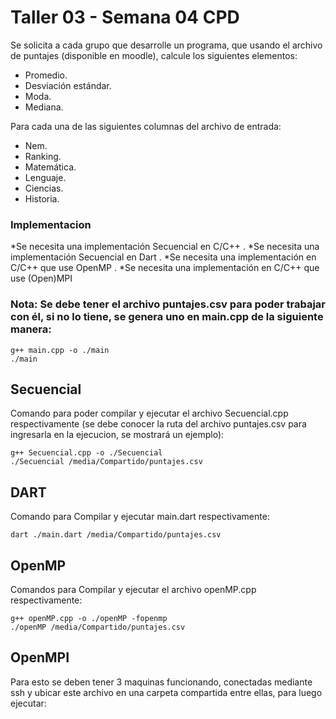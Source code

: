 # Taller 03 - Semana 04 CPD

Se solicita a cada grupo que desarrolle un programa, que usando el archivo de puntajes (disponible en moodle), calcule los siguientes elementos:
* Promedio.
* Desviación estándar.
* Moda.
* Mediana.

Para cada una de las siguientes columnas del archivo de entrada:
* Nem.
* Ranking.
* Matemática.
* Lenguaje.
* Ciencias.
* Historia.
### Implementacion
*Se necesita una implementación Secuencial en C/C++ .
*Se necesita una implementación Secuencial en Dart .
*Se necesita una implementación en C/C++ que use OpenMP .
*Se necesita una implementación en C/C++ que use (Open)MPI
### Nota: Se debe tener el archivo puntajes.csv para poder trabajar con él, si no lo tiene, se genera uno en main.cpp de la siguiente manera:
```
g++ main.cpp -o ./main
./main
```
## Secuencial
Comando para poder compilar y ejecutar el archivo Secuencial.cpp respectivamente (se debe conocer la ruta del archivo puntajes.csv para ingresarla en la ejecucion, se mostrará un ejemplo):
```
g++ Secuencial.cpp -o ./Secuencial
./Secuencial /media/Compartido/puntajes.csv
```
## DART
Comando para Compilar y ejecutar main.dart respectivamente:
```
dart ./main.dart /media/Compartido/puntajes.csv
```
## OpenMP
Comandos para Compilar y ejecutar el archivo openMP.cpp respectivamente:
```
g++ openMP.cpp -o ./openMP -fopenmp
./openMP /media/Compartido/puntajes.csv
```
## OpenMPI
Para esto se deben tener 3 maquinas funcionando, conectadas mediante ssh y ubicar este archivo en una carpeta compartida entre ellas, para luego ejecutar:

